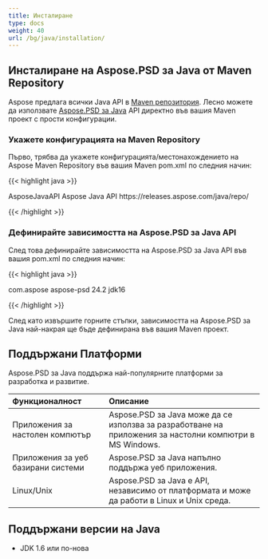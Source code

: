 ```yaml
---
title: Инсталиране
type: docs
weight: 40
url: /bg/java/installation/
---
```


## **Инсталиране на Aspose.PSD за Java от Maven Repository**
Aspose предлага всички Java API в [Maven репозитория](https://releases.aspose.com/java/repo/com/aspose/). Лесно можете да използвате [Aspose.PSD за Java](https://releases.aspose.com/java/repo/com/aspose/aspose-psd/) API директно във вашия Maven проект с прости конфигурации.
### **Укажете конфигурацията на Maven Repository**
Първо, трябва да укажете конфигурацията/местонахождението на Aspose Maven Repository във вашия Maven pom.xml по следния начин:

{{< highlight java >}}

 <repositories>
    <repository>
        <id>AsposeJavaAPI</id>
        <name>Aspose Java API</name>
        <url>https://releases.aspose.com/java/repo/</url>
    </repository>
</repositories>

{{< /highlight >}}
### **Дефинирайте зависимостта на Aspose.PSD за Java API**
След това дефинирайте зависимостта на Aspose.PSD за Java API във вашия pom.xml по следния начин:

{{< highlight java >}}

 <dependencies>
    <dependency>
        <groupId>com.aspose</groupId>
        <artifactId>aspose-psd</artifactId>
        <version>24.2</version>
        <classifier>jdk16</classifier>
    </dependency>
</dependencies>

{{< /highlight >}}

След като извършите горните стъпки, зависимостта на Aspose.PSD за Java най-накрая ще бъде дефинирана във вашия Maven проект.
## **Поддържани Платформи**
Aspose.PSD за Java поддържа най-популярните платформи за разработка и развитие.

|**Функционалност**|**Описание**|
| :- | :- |
|Приложения за настолен компютър|Aspose.PSD за Java може да се използва за разработване на приложения за настолни компютри в MS Windows.|
|Приложения за уеб базирани системи|Aspose.PSD за Java напълно поддържа уеб приложения.|
|Linux/Unix|Aspose.PSD за Java е API, независимо от платформата и може да работи в Linux и Unix среда.|
## **Поддържани версии на Java**
- JDK 1.6 или по-нова